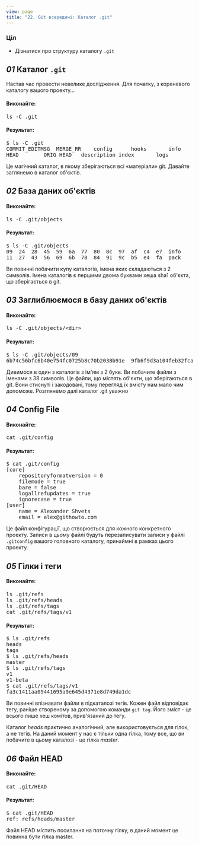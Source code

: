 ```yaml
---
view: page
title: "22. Git всередині: Каталог .git"
---
```


<h3>Ціл</h3>

<ul><li>Дізнатися про структуру каталогу <code>.git</code></li></ul>

<h2><em>01</em> Каталог <code>.git</code></h2>

<p>Настав час провести невелике дослідження. Для початку, з кореневого каталогу вашого проекту…</p>

<h4 class="h4-pre">Виконайте:</h4>

<pre class="instructions">ls -C .git</pre>

<h4 class="h4-pre">Результат:</h4>

<pre class="sample">$ ls -C .git
COMMIT_EDITMSG	MERGE_RR	config		hooks		info		objects		rr-cache
HEAD		ORIG_HEAD	description	index		logs		refs</pre>

<p>Це магічний каталог, в якому зберігаються всі «матеріали» git. Давайте заглянемо в каталог об'єктів.</p>

<h2><em>02</em> База даних об'єктів</h2>

<h4 class="h4-pre">Виконайте:</h4>

<pre class="instructions">ls -C .git/objects</pre>

<h4 class="h4-pre">Результат:</h4>

<pre class="sample">$ ls -C .git/objects
09	24	28	45	59	6a	77	80	8c	97	af	c4	e7	info
11	27	43	56	69	6b	78	84	91	9c	b5	e4	fa	pack</pre>

<p>Ви повинні побачити купу каталогів, імена яких складаються з 2 символів. Імена каталогів є першими двома буквами хеша sha1 об'єкта, що зберігається в git.</p>

<h2><em>03</em> Заглиблюємося в базу даних об'єктів</h2>

<h4 class="h4-pre">Виконайте:</h4>

<pre class="instructions">ls -C .git/objects/&lt;dir&gt;</pre>

<h4 class="h4-pre">Результат:</h4>

<pre class="sample">$ ls -C .git/objects/09
6b74c56bfc6b40e754fc0725b8c70b2038b91e	9fb6f9d3a104feb32fcac22354c4d0e8a182c1</pre>

<p>Дивимося в один з каталогів з ім'ям з 2 букв. Ви побачите файли з іменами з 38 символів. Це файли, що містять об'єкти, що зберігаються в git. Вони стиснуті і закодовані, тому перегляд їх вмісту нам мало чим допоможе.
Розглянемо далі каталог .git уважно</p>

<h2><em>04</em> Config File</h2>

<h4 class="h4-pre">Виконайте:</h4>

<pre class="instructions">cat .git/config</pre>

<h4 class="h4-pre">Результат:</h4>

<pre class="sample">$ cat .git/config
[core]
	repositoryformatversion = 0
	filemode = true
	bare = false
	logallrefupdates = true
	ignorecase = true
[user]
	name = Alexander Shvets
	email = alex@githowto.com</pre>

<p>Це файл конфігурації, що створюється для кожного конкретного проекту. Записи в цьому файлі будуть перезаписувати записи у файлі <code>.gitconfig</code> вашого головного каталогу, принаймні в рамках цього проекту.</p>

<h2><em>05</em> Гілки і теги</h2>

<h4 class="h4-pre">Виконайте:</h4>

<pre class="instructions">ls .git/refs
ls .git/refs/heads
ls .git/refs/tags
cat .git/refs/tags/v1</pre>

<h4 class="h4-pre">Результат:</h4>

<pre class="sample">$ ls .git/refs
heads
tags
$ ls .git/refs/heads
master
$ ls .git/refs/tags
v1
v1-beta
$ cat .git/refs/tags/v1
fa3c1411aa09441695a9e645d4371e8d749da1dc</pre>

<p>Ви повинні впізнавати файли в підкаталозі тегів. Кожен файл відповідає тегу, раніше створеному за допомогою команди <code>git tag</code>. Його зміст - це всього лише хеш комітов, прив'язаний до тегу.</p>

<p>Каталог <em>heads</em> практично аналогічний, але використовується для гілок, а не тегів. На даний момент у нас є тільки одна гілка, тому все, що ви побачите в цьому каталозі - це гілка <em>master</em>.</p>

<h2><em>06</em> Файл <span class="caps">HEAD</span></h2>

<h4 class="h4-pre">Виконайте:</h4>

<pre class="instructions">cat .git/HEAD</pre>

<h4 class="h4-pre">Результат:</h4>

<pre class="sample">$ cat .git/HEAD
ref: refs/heads/master</pre>

<p>Файл <span class="caps">HEAD</span> містить посилання на поточну гілку, в даний момент це повинна бути гілка master.</p>